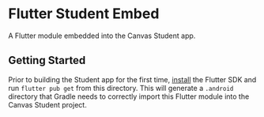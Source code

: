 # Flutter Student Embed

A Flutter module embedded into the Canvas Student app.

## Getting Started

Prior to building the Student app for the first time, [install](https://flutter.dev/docs/get-started/install) the Flutter SDK and run `flutter pub get` from this directory.
This will generate a `.android` directory that Gradle needs to correctly import this Flutter module into the Canvas Student project.
